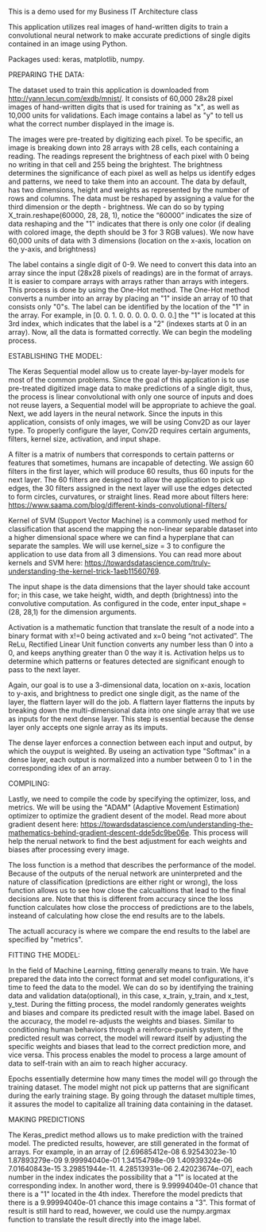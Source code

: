This is a demo used for my Business IT Architecture class

This application utilizes real images of hand-written digits to train a convolutional neural network to make accurate predictions of single digits contained in an image using Python. 

Packages used: keras, matplotlib, numpy.


PREPARING THE DATA:

The dataset used to train this application is downloaded from http://yann.lecun.com/exdb/mnist/. It consists of 60,000 28x28 pixel images of hand-written digits that is used for training as "x", as well as 10,000 units for validations. Each image
contains a label as "y" to tell us what the correct number displayed in the image is. 

The images were pre-treated by digitizing each pixel. To be specific, an image is breaking down into 28 arrays with 28 cells, each containing a reading. The readings represent the brightness of each pixel with 0 being no writing in that 
cell and 255 being the brightest. The brightness determines the significance of each pixel as well as helps us identify edges and patterns, we need to take them into an account. The data by default, has two dimensions, height and weights as represented by the number of rows and columns. The data must be reshaped by assigning a value for the third dimension or the depth - brightness. We can do so by typing X_train.reshape(60000, 28, 28, 1), notice the “60000” indicates the size of data reshaping and the "1" indicates that there is only one color (if dealing with colored image, the depth should be 3 for 3 RGB values). We now have 60,000 units of data with 3 dimensions (location on the x-axis, location on the y-axis, and brightness)

The label contains a single digit of 0-9. We need to convert this data into an array since the input (28x28 pixels of readings) are in the format of arrays. It is easier to compare arrays with arrays rather than arrays with integers. This process is done by using the One-Hot method. The One-Hot method converts a number into an array by placing an "1" inside an array of 10 that consists only "0"s. The label can be identified by the location of the "1" in the array. For example, in [0. 0. 1. 0. 0. 0. 0. 0. 0. 0.] the "1" is located at this 3rd index, which indicates that the label is a "2" (indexes starts at 0 in an array). Now, all the data is formatted correctly. We can begin the modeling process. 


ESTABLISHING THE MODEL:

The Keras Sequential model allow us to create layer-by-layer models for most of the common problems. Since the goal of this application is to use pre-treated digitized image data to make predictions of a single digit, thus, the process is linear convolutional with only one source of inputs and does not reuse layers, a Sequential model will be appropriate to achieve the goal. Next, we add layers in the neural network. Since the inputs in this application, consists of only images, we will be using Conv2D as our layer type. To properly configure the layer, Conv2D requires certain arguments, filters, kernel size, activation, and input shape. 

A filter is a matrix of numbers that corresponds to certain patterns or features that sometimes, humans are incapable of detecting. We assign 60 filters in the first layer, which will produce 60 results, thus 60 inputs for the next layer. The 60 filters are designed to allow the application to pick up edges, the 30 filters assigned in the next layer will use the edges detected to form circles, curvatures, or straight lines. Read more about filters here: https://www.saama.com/blog/different-kinds-convolutional-filters/

Kernel of SVM (Support Vector Machine) is a commonly used method for classification that ascend the mapping the non-linear separable dataset into a higher dimensional space where we can find a hyperplane that can separate the samples. We will use kernel_size = 3 to configure the application to use data from all 3 dimensions. You can read more about kernels and SVM here: https://towardsdatascience.com/truly-understanding-the-kernel-trick-1aeb11560769. 

The input shape is the data dimensions that the layer should take account for; in this case, we take height, width, and depth (brightness) into the convolutive computation. As configured in the code, enter input_shape = (28, 28,1) for the dimension arguments.

Activation is a mathematic function that translate the result of a node into a binary format with x!=0 being activated and x=0 being “not activated”. The ReLu, Rectified Linear Unit function converts any number less than 0 into a 0, and keeps anything greater than 0 the way it is. Activation helps us to determine which patterns or features detected are significant enough to pass to the next layer. 

Again, our goal is to use a 3-dimensional data, location on x-axis, location to y-axis, and brightness to predict one single digit, as the name of the layer, the flattern layer will do the job. A flattern layer flatterns the inputs by breaking down the multi-dimensional data into one single array that we use as inputs for the next dense layer. This step is essential because the dense layer only accepts one signle array as its imputs. 

The dense layer enforces a connection between each input and output, by which the ouyput is weighted. By useing an activation type "Softmax" in a dense layer, each output is normalized into a number between 0 to 1 in the corresponding idex of an array.


COMPILING:

Lastly, we need to compile the code by specifying the optimizer, loss, and metrics. We will be using the "ADAM" (Adaptive Movement Estimation) optimizer to optimize the gradient desent of the model. Read more about gradient desent here: https://towardsdatascience.com/understanding-the-mathematics-behind-gradient-descent-dde5dc9be06e. This process will help the nerual network to find the best adjustment for each weights and biases after processing every image. 

The loss function is a method that describes the performance of the model. Because of the outputs of the nerual network are  uninterpreted and the nature of classification (predictions are either right or wrong), the loss function allows us to see how close the calcualtions that lead to the final decisions are. Note that this is different from accuracy since the loss function calculates how close the proccess of predictions are to the labels, insteand of calculating how close the end results are to the labels.

The actuall accuracy is where we compare the end results to the label are specified by "metrics".


FITTING THE MODEL:

In the field of Machine Learning, fitting generally means to train. We have prepared the data into the correct format and set model configurations, it's time to feed the data to the model. We can do so by identifying the training data and validation data(optional), in this case, x_train, y_train, and x_test, y_test. During the fitting process, the model randomly generates weights and biases and compare its predicted result with the image label. Based on the accuracy, the model re-adjusts the weights and biases. Similar to conditioning human behaviors through a reinforce-punish system, if the predicted result was correct, the model will reward itself by adjusting the specific weights and biases that lead to the correct prediction more, and vice versa. This process enables the model to process a large amount of data to self-train with an aim to reach higher accuracy.

Epochs essentially determine how many times the model will go through the training dataset. The model might not pick up patterns that are significant during the early training stage. By going through the dataset multiple times, it assures the model to capitalize all training data containing in the dataset. 

MAKING PREDICTIONS

The Keras_predict method allows us to make prediction with the trained model. The predicted results, however, are still generated in the format of arrays. For example, in an array of [2.69685412e-08 6.92543023e-10 1.87893279e-09 9.99994040e-01
  1.34154798e-09 1.40939324e-06 7.01640843e-15 3.29851944e-11. 4.28513931e-06 2.42023674e-07], each number in the index indicates the possibility that a "1" is located at the corresponding index. In another word, there is 9.99994040e-01 chance that there is a "1" located in the 4th index. Therefore the model predicts that there is a 9.99994040e-01 chance this image contains a "3". This format of result is still hard to read, however, we could use the numpy.argmax function to translate the result directly into the image label. 
